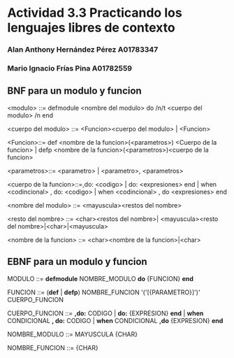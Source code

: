 # Actividad 3.3 Practicando los lenguajes libres de contexto

### Alan Anthony Hernández Pérez A01783347

### Mario Ignacio Frías Pina A01782559

## BNF para un modulo y funcion

&lt;modulo&gt; ::= defmodule &lt;nombre del modulo&gt; do /n/t &lt;cuerpo del modulo&gt; /n end

&lt;cuerpo del modulo&gt; ::= &lt;Funcion&gt;&lt;cuerpo del modulo&gt; | &lt;Funcion&gt;

&lt;Funcion&gt;::= def &lt;nombre de la funcion&gt;(&lt;parametros&gt;) &lt;Cuerpo de la funcion&gt; | defp &lt;nombre de la funcion&gt;(&lt;parametros&gt;)&lt;cuerpo de la funcion&gt;

&lt;parametros&gt;::= &lt;parametro&gt; | &lt;parametro&gt;, &lt;parametros&gt; 

&lt;cuerpo de la funcion&gt;::=,do: &lt;codigo&gt; | do: &lt;expresiones&gt; end | when &lt;codincional&gt; , do: &lt;codigo&gt; | when &lt;codincional&gt; , do &lt;expresiones&gt; end

&lt;nombre del modulo&gt; ::=  &lt;mayuscula&gt;&lt;restos del nombre&gt;

&lt;resto del nombre&gt; ::= &lt;char&gt;&lt;restos del nombre&gt;| &lt;mayuscula&gt;&lt;resto del nombre&gt;|&lt;char&gt;|&lt;mayuscula&gt;

&lt;nombre de la funcion&gt; ::=  &lt;char&gt;&lt;nombre de la funcion&gt;|&lt;char&gt;

## EBNF para un modulo y funcion

MODULO ::= **defmodule** NOMBRE_MODULO **do** {FUNCION} **end**

FUNCION ::= (**def** | **defp**) NOMBRE_FUNCION '('[{PARAMETRO}]')' CUERPO_FUNCION

CUERPO_FUNCION ::= **,do:**  CODIGO | **do:** {EXPRESION} **end** | **when** CONDICIONAL **, do:** CODIGO | **when** CONDICIONAL **,do** {EXPRESION} **end**

NOMBRE_MODULO ::= MAYUSCULA {CHAR}

NOMBRE_FUNCION ::= {CHAR}